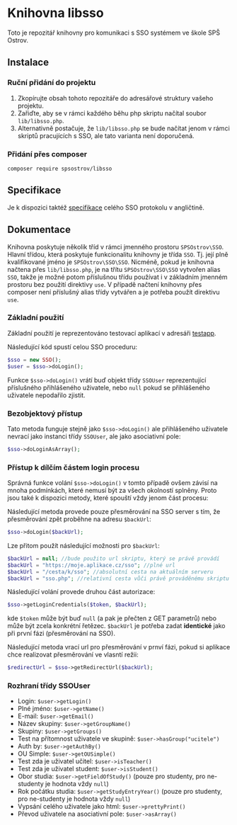 # Knihovna libsso

Toto je repozitář knihovny pro komunikaci s SSO systémem ve škole SPŠ Ostrov.

## Instalace

### Ruční přidání do projektu

1. Zkopírujte obsah tohoto repozitáře do adresářové struktury vašeho projektu.
2. Zařiďte, aby se v rámci každého běhu php skriptu načítal soubor `lib/libsso.php`.
3. Alternativně postačuje, že `lib/libsso.php` se bude načítat jenom v rámci skriptů pracujících s SSO, ale tato varianta není doporučená.

### Přidání přes composer

```
composer require spsostrov/libsso
```


## Specifikace

Je k dispozici taktéž [specifikace](specification.md) celého SSO protokolu v angličtině.


## Dokumentace

Knihovna poskytuje několik tříd v rámci jmenného prostoru `SPSOstrov\SSO`. Hlavní třídou, která poskytuje funkcionalitu knihovny je třída
`SSO`. Tj. její plně kvalifikované jméno je `SPSOstrov\SSO\SSO`. Nicméně, pokud je knihovna načtena přes `lib/libsso.php`, je na třítu
`SPSOstrov\SSO\SSO` vytvořen alias `SSO`, takže je možné potom příslušnou třídu používat i v základním jmenném prostoru bez použití direktivy `use`.
V případě načtení knihovny přes composer není příslušný alias třídy vytvářen a je potřeba použít direktivu `use`.


### Základní použití

Základní použití je reprezentováno testovací aplikací v adresáři [testapp](testapp/).

Následující kód spustí celou SSO proceduru:

```php
$sso = new SSO();
$user = $sso->doLogin();
```

Funkce `$sso->doLogin()` vrátí buď objekt třídy `SSOUser` reprezentující příslušného přihlášeného uživatele, nebo `null` pokud se přihlášeného uživatele nepodařilo zjistit.


### Bezobjektový přístup

Tato metoda funguje stejně jako `$sso->doLogin()` ale přihlášeného uživatele nevrací jako instanci třídy `SSOUser`, ale jako asociativní pole:

```php
$sso->doLoginAsArray();
```

### Přístup k dílčím částem login procesu

Správná funkce volání `$sso->doLogin()` v tomto případě ovšem závisí na mnoha podmínkách, které nemusí být za všech okolností splněny. Proto jsou také k dispozici metody, které spouští vždy jenom část procesu:


Následující metoda provede pouze přesměrování na SSO server s tím, že přesměrování zpět proběhne na adresu `$backUrl`:
```php
$sso->doLogin($backUrl);
```

Lze přitom použít následující možnosti pro `$backUrl`:
```php
$backUrl = null; //bude použito url skriptu, který se právě provádí
$backUrl = "https://moje.aplikace.cz/sso"; //plné url
$backUrl = "/cesta/k/sso"; //absolutní cesta na aktuálním serveru
$backUrl = "sso.php"; //relativní cesta vůči právě prováděnému skriptu
```

Následující volání provede druhou část autorizace:
```php
$sso->getLoginCredentials($token, $backUrl);
```

kde `$token` může být buď `null` (a pak je přečten z GET parametrů) nebo může být zcela konkrétní řetězec. `$backUrl` je potřeba zadat **identické** jako při první fázi (přesměrování na SSO).

Následující metoda vrací url pro přesměrování v prnví fázi, pokud si aplikace chce realizovat přesměrování ve vlasntí režii:
```php
$redirectUrl = $sso->getRedirectUrl($backUrl);
```

### Rozhraní třídy SSOUser

* Login: `$user->getLogin()`
* Plné jméno: `$user->getName()`
* E-mail: `$user->getEmail()`
* Název skupiny: `$user->getGroupName()`
* Skupiny: `$user->getGroups()`
* Test na přítomnost uživatele ve skupině: `$user->hasGroup("ucitele")`
* Auth by: `$user->getAuthBy()`
* OU Simple: `$user->getOUSimple()`
* Test zda je uživatel učitel: `$user->isTeacher()`
* Test zda je uživatel student: `$user->isStudent()`
* Obor studia: `$user->getFieldOfStudy()` (pouze pro studenty, pro ne-studenty je hodnota vždy `null`)
* Rok počátku studia: `$user->getStudyEntryYear()` (pouze pro studenty, pro ne-studenty je hodnota vždy `null`)
* Vypsání celého uživatele jako html: `$user->prettyPrint()`
* Převod uživatele na asociativní pole: `$user->asArray()`
